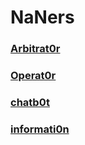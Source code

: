 # NaNers

### [Arbitrat0r](/docs/NaNers/arbitrat0r)

### [Operat0r](/docs/NaNers/operat0r)

### [chatb0t](/docs/NaNers/chatb0t)

### [informati0n](/docs/NaNers/informati0n)